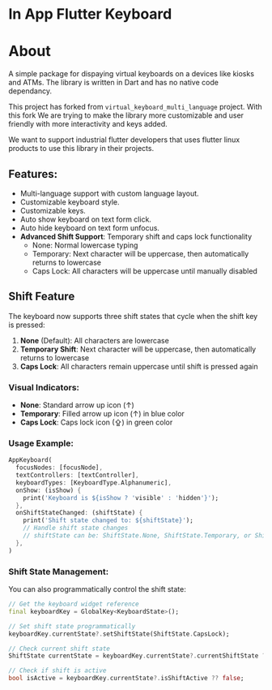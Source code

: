 # In App Flutter Keyboard

# About
A simple package for dispaying virtual keyboards on a devices like kiosks and ATMs. The library is written in Dart and has no native code dependancy.

This project has forked from `virtual_keyboard_multi_language` project. With this fork We are trying to make the library more customizable and user friendly with more interactivity and keys added.

We want to support industrial flutter developers that uses flutter linux products to use this library in their projects.

## Features:
- Multi-language support with custom language layout.
- Customizable keyboard style.
- Customizable keys.
- Auto show keyboard on text form click.
- Auto hide keyboard on text form unfocus.
- **Advanced Shift Support**: Temporary shift and caps lock functionality
  - None: Normal lowercase typing
  - Temporary: Next character will be uppercase, then automatically returns to lowercase
  - Caps Lock: All characters will be uppercase until manually disabled

## Shift Feature

The keyboard now supports three shift states that cycle when the shift key is pressed:

1. **None** (Default): All characters are lowercase
2. **Temporary Shift**: Next character will be uppercase, then automatically returns to lowercase
3. **Caps Lock**: All characters remain uppercase until shift is pressed again

### Visual Indicators:
- **None**: Standard arrow up icon (↑)
- **Temporary**: Filled arrow up icon (↑) in blue color
- **Caps Lock**: Caps lock icon (⇪) in green color

### Usage Example:

```dart
AppKeyboard(
  focusNodes: [focusNode],
  textControllers: [textController],
  keyboardTypes: [KeyboardType.Alphanumeric],
  onShow: (isShow) {
    print('Keyboard is ${isShow ? 'visible' : 'hidden'}');
  },
  onShiftStateChanged: (shiftState) {
    print('Shift state changed to: ${shiftState}');
    // Handle shift state changes
    // shiftState can be: ShiftState.None, ShiftState.Temporary, or ShiftState.CapsLock
  },
)
```

### Shift State Management:

You can also programmatically control the shift state:

```dart
// Get the keyboard widget reference
final keyboardKey = GlobalKey<KeyboardState>();

// Set shift state programmatically
keyboardKey.currentState?.setShiftState(ShiftState.CapsLock);

// Check current shift state
ShiftState currentState = keyboardKey.currentState?.currentShiftState ?? ShiftState.None;

// Check if shift is active
bool isActive = keyboardKey.currentState?.isShiftActive ?? false;
```